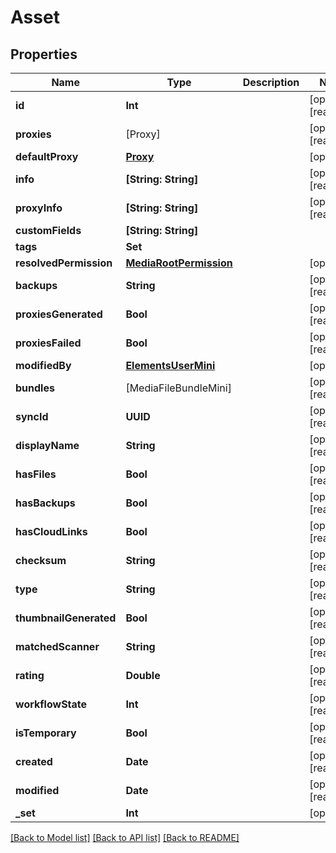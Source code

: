 # Asset

## Properties

Name | Type | Description | Notes
------------ | ------------- | ------------- | -------------
**id** | **Int** |  | [optional] [readonly] 
**proxies** | [Proxy] |  | [optional] [readonly] 
**defaultProxy** | [**Proxy**](Proxy.md) |  | [optional] 
**info** | **[String: String]** |  | [optional] [readonly] 
**proxyInfo** | **[String: String]** |  | [optional] [readonly] 
**customFields** | **[String: String]** |  | 
**tags** | **Set<Int>** |  | 
**resolvedPermission** | [**MediaRootPermission**](MediaRootPermission.md) |  | [optional] 
**backups** | **String** |  | [optional] [readonly] 
**proxiesGenerated** | **Bool** |  | [optional] [readonly] 
**proxiesFailed** | **Bool** |  | [optional] [readonly] 
**modifiedBy** | [**ElementsUserMini**](ElementsUserMini.md) |  | [optional] 
**bundles** | [MediaFileBundleMini] |  | [optional] [readonly] 
**syncId** | **UUID** |  | [optional] [readonly] 
**displayName** | **String** |  | [optional] [readonly] 
**hasFiles** | **Bool** |  | [optional] [readonly] 
**hasBackups** | **Bool** |  | [optional] [readonly] 
**hasCloudLinks** | **Bool** |  | [optional] [readonly] 
**checksum** | **String** |  | [optional] [readonly] 
**type** | **String** |  | [optional] [readonly] 
**thumbnailGenerated** | **Bool** |  | [optional] [readonly] 
**matchedScanner** | **String** |  | [optional] [readonly] 
**rating** | **Double** |  | [optional] [readonly] 
**workflowState** | **Int** |  | [optional] [readonly] 
**isTemporary** | **Bool** |  | [optional] [readonly] 
**created** | **Date** |  | [optional] [readonly] 
**modified** | **Date** |  | [optional] [readonly] 
**_set** | **Int** |  | [optional] 

[[Back to Model list]](../#documentation-for-models) [[Back to API list]](../#documentation-for-api-endpoints) [[Back to README]](../)


